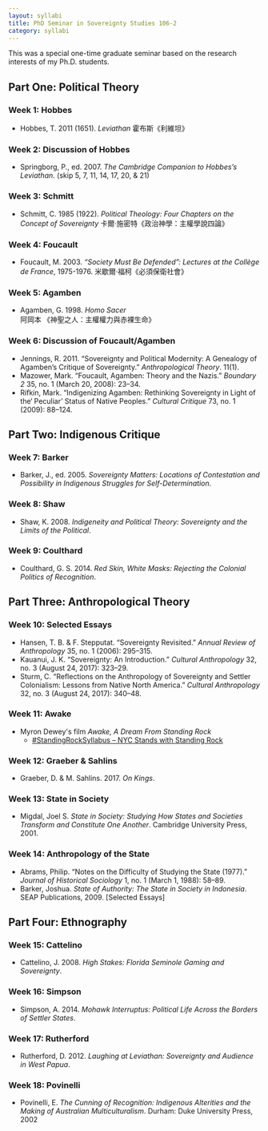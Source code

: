 ```yaml
---
layout: syllabi
title: PhD Seminar in Sovereignty Studies 106-2
category: syllabi
---
```


This was a special one-time graduate seminar based on the research interests of my Ph.D. students.

## Part One: Political Theory

### Week 1: Hobbes 
*  Hobbes, T. 2011 (1651). *Leviathan*  霍布斯《利維坦》 

### Week 2: Discussion of Hobbes
*  Springborg, P., ed. 2007. *The Cambridge Companion to Hobbes’s Leviathan*. (skip 5, 7, 11, 14, 17, 20, & 21)

### Week 3: Schmitt
*  Schmitt, C. 1985 (1922). *Political Theology: Four Chapters on the Concept of Sovereignty* 卡爾·施密特《政治神學：主權學說四論》

### Week 4: Foucault  
*  Foucault, M. 2003.  *“Society Must Be Defended”: Lectures at the Collège de France*, 1975-1976. 米歇爾‧福柯《必須保衛社會》    

### Week 5: Agamben
*   Agamben, G. 1998. *Homo Sacer* 阿岡本 《神聖之人：主權權力與赤裸生命》

### Week 6: Discussion of Foucault/Agamben
*  Jennings, R. 2011. “Sovereignty and Political Modernity: A Genealogy of Agamben’s Critique of Sovereignty.” *Anthropological Theory*. 11(1).
*  Mazower, Mark. “Foucault, Agamben: Theory and the Nazis.” *Boundary 2* 35, no. 1 (March 20, 2008): 23–34.
*  Rifkin, Mark. “Indigenizing Agamben: Rethinking Sovereignty in Light of the‘ Peculiar’ Status of Native Peoples.” *Cultural Critique* 73, no. 1 (2009): 88–124.

## Part Two: Indigenous Critique

### Week 7: Barker 
*   Barker, J., ed. 2005. *Sovereignty Matters: Locations of Contestation and Possibility in Indigenous Struggles for Self-Determination*.

### Week 8: Shaw
*  Shaw, K. 2008. *Indigeneity and Political Theory: Sovereignty and the Limits of the Political*. 

### Week 9: Coulthard 
*   Coulthard, G. S. 2014. *Red Skin, White Masks: Rejecting the Colonial Politics of Recognition*.

## Part Three: Anthropological Theory

### Week 10: Selected Essays 
*   Hansen, T. B. & F. Stepputat. “Sovereignty Revisited.” *Annual Review of Anthropology* 35, no. 1 (2006): 295–315. 
*   Kauanui, J. K. “Sovereignty: An Introduction.” *Cultural Anthropology* 32, no. 3 (August 24, 2017): 323–29.
*   Sturm, C. “Reflections on the Anthropology of Sovereignty and Settler Colonialism: Lessons from Native North America.” *Cultural Anthropology* 32, no. 3 (August 24, 2017): 340–48.

### Week 11: Awake
* Myron Dewey's film *Awake, A Dream From Standing Rock*  
  * [#StandingRockSyllabus – NYC Stands with Standing Rock](https://nycstandswithstandingrock.wordpress.com/standingrocksyllabus/)

### Week 12: Graeber & Sahlins 
*  Graeber, D. & M. Sahlins. 2017. *On Kings*. 

### Week 13: State in Society 
*  Migdal, Joel S. *State in Society: Studying How States and Societies Transform and Constitute One Another*. Cambridge University Press, 2001.

### Week 14: Anthropology of the State
*  Abrams, Philip. “Notes on the Difficulty of Studying the State (1977).” *Journal of Historical Sociology* 1, no. 1 (March 1, 1988): 58–89.
*  Barker, Joshua. *State of Authority: The State in Society in Indonesia*. SEAP Publications, 2009. [Selected Essays]

## Part Four: Ethnography

### Week 15: Cattelino
*  Cattelino, J. 2008. *High Stakes: Florida Seminole Gaming and Sovereignty*. 

### Week 16: Simpson
*  Simpson, A. 2014. *Mohawk Interruptus: Political Life Across the Borders of Settler States*. 

### Week 17: Rutherford
*   Rutherford, D. 2012. *Laughing at Leviathan: Sovereignty and Audience in West Papua*. 

### Week 18: Povinelli
*  Povinelli, E. *The Cunning of Recognition: Indigenous Alterities and the Making of Australian Multiculturalism*. Durham: Duke University Press, 2002